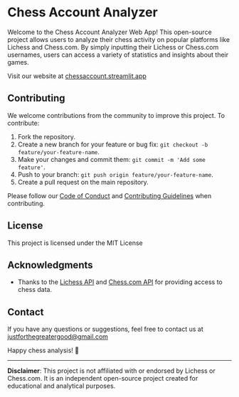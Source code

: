 # Chess Account Analyzer

Welcome to the Chess Account Analyzer Web App! This open-source project allows users to analyze their chess activity on popular platforms like Lichess and Chess.com. By simply inputting their Lichess or Chess.com usernames, users can access a variety of statistics and insights about their games.

Visit our website at [chessaccount.streamlit.app](https://chessaccount.streamlit.app)

## Contributing

We welcome contributions from the community to improve this project. To contribute:

1. Fork the repository.
2. Create a new branch for your feature or bug fix: `git checkout -b feature/your-feature-name`.
3. Make your changes and commit them: `git commit -m 'Add some feature'`.
4. Push to your branch: `git push origin feature/your-feature-name`.
5. Create a pull request on the main repository.

Please follow our [Code of Conduct](CODE_OF_CONDUCT.md) and [Contributing Guidelines](CONTRIBUTING.md) when contributing.

## License

This project is licensed under the MIT License

## Acknowledgments

- Thanks to the [Lichess API](https://lichess.org/api) and [Chess.com API](https://www.chess.com/news/view/published-data-api) for providing access to chess data.

## Contact

If you have any questions or suggestions, feel free to contact us at justforthegreatergood@gmail.com

Happy chess analysis! 🎉

---

**Disclaimer**: This project is not affiliated with or endorsed by Lichess or Chess.com. It is an independent open-source project created for educational and analytical purposes.
